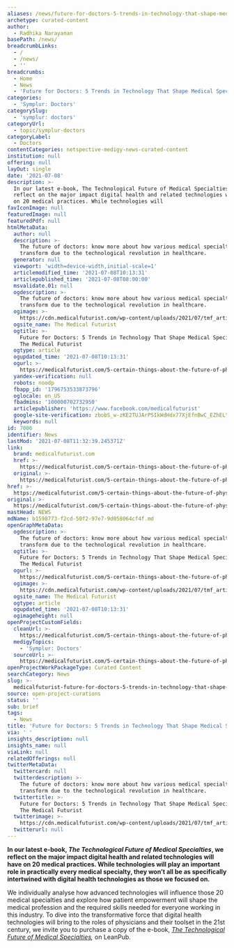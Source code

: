 ```yaml
---
aliases: /news/future-for-doctors-5-trends-in-technology-that-shape-medical-specialties
archetype: curated-content
author:
  - Radhika Narayanan
basePath: /news/
breadcrumbLinks:
  - /
  - /news/
  - ''
breadcrumbs:
  - Home
  - News
  - 'Future for Doctors: 5 Trends in Technology That Shape Medical Specialties'
categories:
  - 'Symplur: Doctors'
categorySlug:
  - 'symplur: doctors'
categoryUrl:
  - topic/symplur-doctors
categoryLabel:
  - Doctors
contentCategories: netspective-medigy-news-curated-content
institution: null
offering: null
layOut: single
date: '2021-07-08'
description: >-
  In our latest e-book, The Technological Future of Medical Specialties, we
  reflect on the major impact digital health and related technologies will have
  on 20 medical practices. While technologies will
favIconImage: null
featuredImage: null
featuredPdf: null
htmlMetaData:
  author: null
  description: >-
    The future of doctors: know more about how various medical specialties will
    transform due to the technological revolution in healthcare.
  generator: null
  viewport: 'width=device-width,initial-scale=1'
  articlemodified_time: '2021-07-08T10:13:31'
  articlepublished_time: '2021-07-08T08:00:00'
  msvalidate.01: null
  ogdescription: >-
    The future of doctors: know more about how various medical specialties will
    transform due to the technological revolution in healthcare.
  ogimage: >-
    https://cdn.medicalfuturist.com/wp-content/uploads/2021/07/tmf_article_278-01-1.png
  ogsite_name: The Medical Futurist
  ogtitle: >-
    Future for Doctors: 5 Trends in Technology That Shape Medical Specialties -
    The Medical Futurist
  ogtype: article
  ogupdated_time: '2021-07-08T10:13:31'
  ogurl: >-
    https://medicalfuturist.com/5-certain-things-about-the-future-of-physicians-insights-from-a-new-e-book
  yandex-verification: null
  robots: noodp
  fbapp_id: '1796753533873796'
  oglocale: en_US
  fbadmins: '100000702732950'
  articlepublisher: 'https://www.facebook.com/medicalfuturist'
  google-site-verification: zbobS_w-zKE2TUJArPSIkWdHdx77XjEfnBwC_EZhELY
  keywords: null
id: 7006
identifier: News
lastMod: '2021-07-08T11:32:39.245371Z'
link:
  brand: medicalfuturist.com
  href: >-
    https://medicalfuturist.com/5-certain-things-about-the-future-of-physicians-insights-from-a-new-e-book/
  original: >-
    https://medicalfuturist.com/5-certain-things-about-the-future-of-physicians-insights-from-a-new-e-book#
href: >-
  https://medicalfuturist.com/5-certain-things-about-the-future-of-physicians-insights-from-a-new-e-book/
original: >-
  https://medicalfuturist.com/5-certain-things-about-the-future-of-physicians-insights-from-a-new-e-book#
mastHead: NEWS
mdName: b1598773-f2cd-50f2-97e7-9d058064cf4f.md
openGraphMetaData:
  ogdescription: >-
    The future of doctors: know more about how various medical specialties will
    transform due to the technological revolution in healthcare.
  ogtitle: >-
    Future for Doctors: 5 Trends in Technology That Shape Medical Specialties -
    The Medical Futurist
  ogurl: >-
    https://medicalfuturist.com/5-certain-things-about-the-future-of-physicians-insights-from-a-new-e-book
  ogimage: >-
    https://cdn.medicalfuturist.com/wp-content/uploads/2021/07/tmf_article_278-01-1.png
  ogsite_name: The Medical Futurist
  ogtype: article
  ogupdated_time: '2021-07-08T10:13:31'
  ogimageheight: null
openProjectCustomFields:
  cleanUrl: >-
    https://medicalfuturist.com/5-certain-things-about-the-future-of-physicians-insights-from-a-new-e-book/
  medigyTopics:
    - 'Symplur: Doctors'
  sourceUrl: >-
    https://medicalfuturist.com/5-certain-things-about-the-future-of-physicians-insights-from-a-new-e-book#
openProjectWorkPackageType: Curated Content
searchCategory: News
slug: >-
  medicalfuturist-future-for-doctors-5-trends-in-technology-that-shape-medical-specialties
source: open-project-curations
status: ''
sub: brief
tags:
  - News
title: 'Future for Doctors: 5 Trends in Technology That Shape Medical Specialties'
via: ' '
insights_description: null
insights_name: null
viaLink: null
relatedOfferings: null
twitterMetaData:
  twittercard: null
  twitterdescription: >-
    The future of doctors: know more about how various medical specialties will
    transform due to the technological revolution in healthcare.
  twittertitle: >-
    Future for Doctors: 5 Trends in Technology That Shape Medical Specialties -
    The Medical Futurist
  twitterimage: >-
    https://cdn.medicalfuturist.com/wp-content/uploads/2021/07/tmf_article_278-01-1.png
  twitterurl: null
---
```

<p><strong>In our latest e-book, </strong><i><strong>The Technological Future of Medical Specialties</strong></i><strong>, we reflect on the major impact digital health and related technologies will have on 20 medical practices. While technologies will play an important role in practically every medical specialty, they won’t all be as specifically intertwined with digital health technologies as those we focused on.</strong></p><p>We individually analyse how advanced technologies will influence those 20 medical specialties and explore how patient empowerment will shape the medical profession and the required skills needed for everyone working in this industry. To dive into the transformative force that digital health technologies will bring to the roles of physicians and their toolset in the 21st century, we invite you to purchase a copy of the e-book, <a href="https://leanpub.com/future-of-medical-specialties"><i>The Technological Future of Medical Specialties</i></a><i>,</i> on LeanPub.</p>